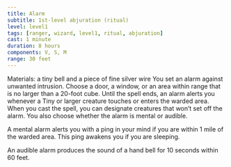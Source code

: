 ```yaml
---
title: Alarm
subtitle: 1st-level abjuration (ritual)
level: level1
tags: [ranger, wizard, level1, ritual, abjuration]
cast: 1 minute
duration: 8 hours
components: V, S, M
range: 30 feet
---
```

Materials: a tiny bell and a piece of fine silver wire
You set an alarm against unwanted intrusion. Choose a door, a window, or an area within range that is no larger than a 20-foot cube. Until the spell ends, an alarm alerts you whenever a Tiny or larger creature touches or enters the warded area. When you cast the spell, you can designate creatures that won’t set off the alarm. You also choose whether the alarm is mental or audible.

A mental alarm alerts you with a ping in your mind if you are within 1 mile of the warded area. This ping awakens you if you are sleeping.

An audible alarm produces the sound of a hand bell for 10 seconds within 60 feet.